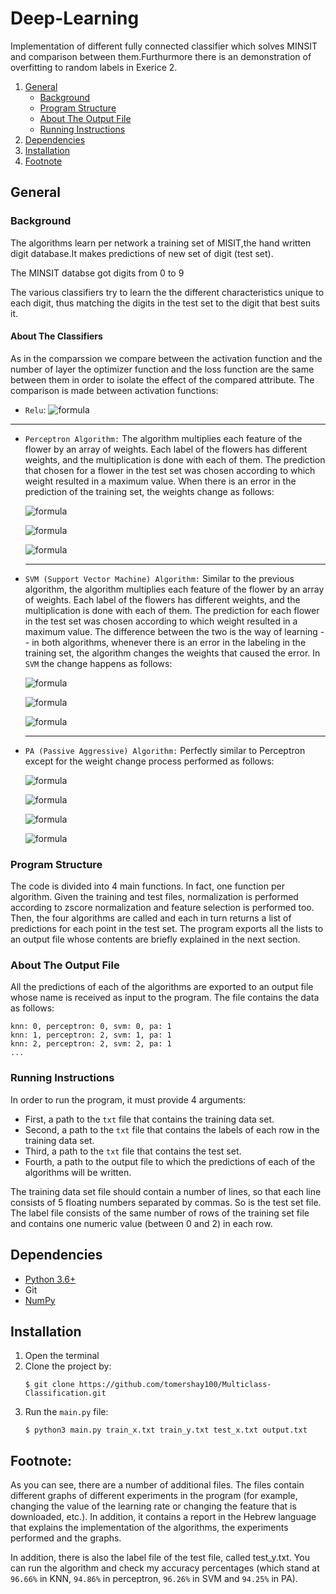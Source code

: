 # Deep-Learning
Implementation of different fully connected classifier which solves MINSIT and comparison between them.Furthurmore there is an demonstration of overfitting to random labels in Exerice 2.

1. [General](#General)
    - [Background](#background)
    - [Program Structure](https://github.com/tomershay100/Multiclass-Classification/blob/main/README.md#program-structure)
    - [About The Output File](https://github.com/tomershay100/Multiclass-Classification/blob/main/README.md#about-the-output-file)
    - [Running Instructions](https://github.com/tomershay100/Multiclass-Classification/blob/main/README.md#running-instructions)
2. [Dependencies](#dependencies) 
3. [Installation](#installation)
4. [Footnote](#footnote)

## General

### Background
The algorithms learn per network a training set of MISIT,the hand written digit database.It makes predictions of new set of digit (test set).

The MINSIT databse got digits from 0 to 9

The various classifiers try to learn the the different characteristics unique to each digit, thus matching the digits in the test set to the digit that best suits it.

#### About The Classifiers
As in the comparssion we compare between the activation function and the number of layer the optimizer function and the loss function are the same between them in order to isolate the effect of the compared attribute. The comparison is made between activation functions:
* ```Relu```: ![formula](https://wikimedia.org/api/rest_v1/media/math/render/svg/bb2c32931fad595832c8e66f2f73760ebcbc0096)
* 	***
* ```Perceptron Algorithm:``` The algorithm multiplies each feature of the flower by an array of weights. Each label of the flowers has different weights, and the multiplication is done with each of them. The prediction that chosen for a flower in the test set was chosen according to which weight resulted in a maximum value. When there is an error in the prediction of the training set, the weights change as follows:

    ![formula](https://render.githubusercontent.com/render/math?math=\color{gray}\large{w^y_{t%2B1}=w^y_{t}%2B\eta%20\cdot%20x})

    ![formula](https://render.githubusercontent.com/render/math?math=\color{gray}\large{w^\hat{y}_{t%2B1}=w^{\hat{y}}_{t}-\eta%20\cdot%20x})

    ![formula](https://render.githubusercontent.com/render/math?math=\color{gray}\large{w^{i\ne%20\hat{y},y}_{t%2B1}=w^{i\ne%20\hat{y},y}_{t}})

	***
* ```SVM (Support Vector Machine) Algorithm:``` Similar to the previous algorithm, the algorithm multiplies each feature of the flower by an array of weights. Each label of the flowers has different weights, and the multiplication is done with each of them. The prediction for each flower in the test set was chosen according to which weight resulted in a maximum value. The difference between the two is the way of learning -- in both algorithms, whenever there is an error in the labeling in the training set, the algorithm changes the weights that caused the error. In ```SVM``` the change happens as follows:

    ![formula](https://render.githubusercontent.com/render/math?math=\color{gray}\large{w^y_{t%2B1}=\left(1-\eta\lambda\right)\cdot%20w^y_{t}%2B\eta%20\cdot%20x})
    
    ![formula](https://render.githubusercontent.com/render/math?math=\color{gray}\large{w^\hat{y}_{t%2B1}=\left(1-\eta\lambda\right)\cdot%20w^\hat{y}_{t}-\eta%20\cdot%20x})
    
    ![formula](https://render.githubusercontent.com/render/math?math=\color{gray}\large{w^{i\ne%20\hat{y},y}_{t%2B1}=\left(1-\eta\lambda\right)\cdot%20w^{i\ne%20\hat{y},y}_{t}})
    

	***
* ```PA (Passive Aggressive) Algorithm:``` Perfectly similar to Perceptron except for the weight change process performed as follows:

    ![formula](https://render.githubusercontent.com/render/math?math=\color{gray}\large{w^y_{t%2B1}=w^y_{t}%2B\tau%20\cdot%20x})
    
    ![formula](https://render.githubusercontent.com/render/math?math=\color{gray}\large{w^\hat{y}_{t%2B1}=w^{\hat{y}}_{t}-\tau%20\cdot%20x})
    
    ![formula](https://render.githubusercontent.com/render/math?math=\color{gray}\large{w^{i\ne%20\hat{y},y}_{t%2B1}=w^{i\ne%20\hat{y},y}_{t}})
    
    ![formula](https://render.githubusercontent.com/render/math?math=\color{gray}\large{\text{where%20}\tau\text{is%20set%20to:%20%20}\tau=\frac{\ell\left(w,x,y\right)}{2\cdot\||x||^2}})
 
### Program Structure
The code is divided into 4 main functions. In fact, one function per algorithm. Given the training and test files, normalization is performed according to zscore normalization and feature selection is performed too. Then, the four algorithms are called and each in turn returns a list of predictions for each point in the test set. The program exports all the lists to an output file whose contents are briefly explained in the next section.

### About The Output File
All the predictions of each of the algorithms are exported to an output file whose name is received as input to the program. The file contains the data as follows:
```
knn: 0, perceptron: 0, svm: 0, pa: 1
knn: 1, perceptron: 2, svm: 1, pa: 1
knn: 2, perceptron: 2, svm: 2, pa: 1
...
```

### Running Instructions
In order to run the program, it must provide 4 arguments:
* First, a path to the ```txt``` file that contains the training data set.
* Second, a path to the ```txt``` file that contains the labels of each row in the training data set.
* Third, a path to the ```txt``` file that contains the test set.
* Fourth, a path to the output file to which the predictions of each of the algorithms will be written.

The training data set file should contain a number of lines, so that each line consists of 5 floating numbers separated by commas. So is the test set file. The label file consists of the same number of rows of the training set file and contains one numeric value (between 0 and 2) in each row.

## Dependencies
* [Python 3.6+](https://www.python.org/downloads/)
* Git
* [NumPy](https://numpy.org/install/)

## Installation

1. Open the terminal
2. Clone the project by:
	```
	$ git clone https://github.com/tomershay100/Multiclass-Classification.git
	```	
3. Run the ```main.py``` file:
	```
	$ python3 main.py train_x.txt train_y.txt test_x.txt output.txt
	 ```
	 
	 
## Footnote:
As you can see, there are a number of additional files. The files contain different graphs of different experiments in the program (for example, changing the value of the learning rate or changing the feature that is downloaded, etc.). In addition, it contains a report in the Hebrew language that explains the implementation of the algorithms, the experiments performed and the graphs.	 

In addition, there is also the label file of the test file, called test_y.txt. You can run the algorithm and check my accuracy percentages (which stand at ```96.66%``` in KNN, ```94.86%``` in perceptron, ```96.26%``` in SVM and ```94.25%``` in PA).
